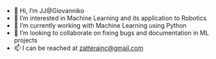 - 👋 Hi, I’m JJ@Giovanniko
- 👀 I’m interested in Machine Learning and its application to Robotics
- 🌱 I’m currently working with Machine Learning using Python
- 💞️ I’m looking to collaborate on fixing bugs and documentation in ML projects
- 📫 I can be reached at zatterainc@gmail.com

<!---
Giovanniko/Giovanniko is a ✨ special ✨ repository because its `README.md` (this file) appears on your GitHub profile.
You can click the Preview link to take a look at your changes.
--->
